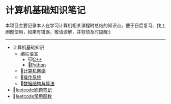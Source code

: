# 计算机基础知识笔记

本项目主要记录本人在学习计算机相关课程时总结的知识点，便于日后复习、找工刷题使用，如果有错误，敬请谅解，并劳烦及时提醒:)

---

* 计算机基础知识
  * 编程语言
    * :cat:[C++](https://github.com/Kexin-Tang/CS_Notes/blob/main/Program%20Language/C%2B%2B.md)
    * :frog:[Python](https://github.com/Kexin-Tang/CS_Notes/blob/main/Program%20Language/Python.md)
  * :tiger:[计算机网络](https://github.com/Kexin-Tang/CS_Notes/blob/main/Computer%20Network/Computer%20Network.md)
  * :koala:[操作系统](https://github.com/Kexin-Tang/CS_Notes/blob/main/Operation%20System/Operation%20System.md)
  * :horse:[数据结构与算法](https://github.com/Kexin-Tang/CS_Notes/blob/main/Data%20Structure%20%26%20Algorithm/Data%20Structure%20%26%20Algorithm.md)
* :dog:[leetcode刷题笔记](https://github.com/Kexin-Tang/CS_Notes/tree/main/LeetCode)
* :snake:[leetcode常用函数](https://github.com/Kexin-Tang/CS_Notes/blob/main/leetcode_normal_functions.md)
